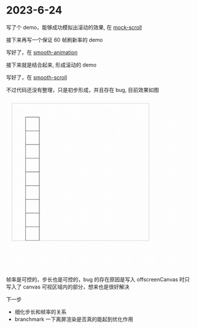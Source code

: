 # 2023-6-24

写了个 demo，能够成功模拟出滚动的效果, 在 [mock-scroll](../../source/6-24/mock-scroll.html)

接下来再写一个保证 60 帧刷新率的 demo

写好了，在 [smooth-animation](../../source/6-24/smooth-animation.html)

接下来就是结合起来, 形成滚动的 demo

写好了，在 [smooth-scroll](../../source/6-24/smooth-scroll.html)

不过代码还没有整理，只是初步形成，并且存在 bug, 目前效果如图

![smooth-scroll-gif](../../source/img/smooth-scroll.gif)

帧率是可控的，步长也是可控的，bug 的存在原因是写入 offscreenCanvas 时只写入了 canvas 可视区域内的部分，想来也是很好解决

下一步

- 细化步长和帧率的关系
- branchmark 一下离屏渲染是否真的能起到优化作用
